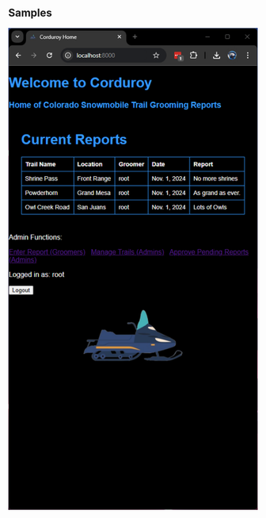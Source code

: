 ## Samples  
![Homepage](https://github.com/bartelsjoshuac/Corduroy/blob/main/docs/samples/homepage.png)  